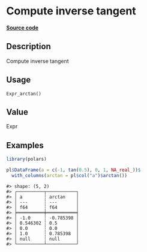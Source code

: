 

# Compute inverse tangent

[**Source code**](https://github.com/pola-rs/r-polars/tree/mkdocs-matrial-search-preview/R/after-wrappers.R#L20)

## Description

Compute inverse tangent

## Usage

<pre><code class='language-R'>Expr_arctan()
</code></pre>

## Value

Expr

## Examples

``` r
library(polars)

pl$DataFrame(a = c(-1, tan(0.5), 0, 1, NA_real_))$
  with_columns(arctan = pl$col("a")$arctan())
```

    #> shape: (5, 2)
    #> ┌──────────┬───────────┐
    #> │ a        ┆ arctan    │
    #> │ ---      ┆ ---       │
    #> │ f64      ┆ f64       │
    #> ╞══════════╪═══════════╡
    #> │ -1.0     ┆ -0.785398 │
    #> │ 0.546302 ┆ 0.5       │
    #> │ 0.0      ┆ 0.0       │
    #> │ 1.0      ┆ 0.785398  │
    #> │ null     ┆ null      │
    #> └──────────┴───────────┘
